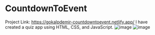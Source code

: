 # CountdownToEvent
Project Link: https://gokalpdemir-countdowntoevent.netlify.app/
I have created a quiz app using HTML, CSS, and JavaScript.
![image](https://github.com/Gokalpdemir/CountdownToEvent/assets/115492672/2a5a1e77-a6d8-401e-8b64-7d538b2ae2d5)
![image](https://github.com/Gokalpdemir/CountdownToEvent/assets/115492672/1703d1b7-cdd0-454c-96ed-8d1c51151294)

